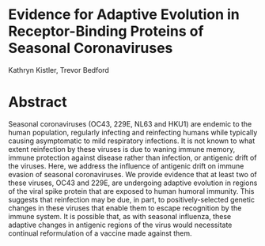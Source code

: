 # Evidence for Adaptive Evolution in Receptor-Binding Proteins of Seasonal Coronaviruses 

Kathryn Kistler, Trevor Bedford

# Abstract
Seasonal coronaviruses (OC43, 229E, NL63 and HKU1) are endemic to the human population, regularly infecting and reinfecting humans while typically causing asymptomatic to mild respiratory infections. It is not known to what extent reinfection by these viruses is due to waning immune memory, immune protection against disease rather than infection, or antigenic drift of the viruses. Here, we address the influence of antigenic drift on immune evasion of seasonal coronaviruses. We provide evidence that at least two of these viruses, OC43 and 229E, are undergoing adaptive evolution in regions of the viral spike protein that are exposed to human humoral immunity. This suggests that reinfection may be due, in part, to positively-selected genetic changes in these viruses that enable them to escape recognition by the immune system. It is possible that, as with seasonal influenza, these adaptive changes in antigenic regions of the virus would necessitate continual reformulation of a vaccine made against them.
